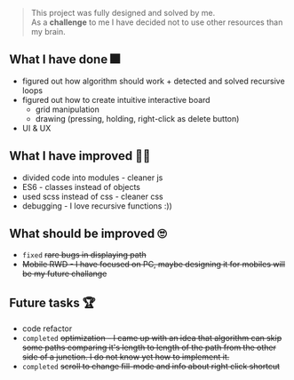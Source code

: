 > This project was fully designed and solved by me.  
As a **challenge** to me I have decided not to use other resources than my brain.

## What I have done 🎆
* figured out how algorithm should work + detected and solved recursive loops
* figured out how to create intuitive interactive board
    * grid manipulation
    * drawing (pressing, holding, right-click as delete button)
* UI & UX

## What I have improved 💪🏼
* divided code into modules - cleaner js
* ES6 - classes instead of objects
* used scss instead of css - cleaner css
* debugging - I love recursive functions :))

## What should be improved 🙄
* `fixed` ~~rare bugs in displaying path~~
* ~~Mobile RWD - I have focused on PC, maybe designing it for mobiles will be my future challange~~

## Future tasks 🏆
* code refactor
* `completed` ~~optimization - I came up with an idea that algorithm can skip some paths comparing it's length to length of the path from the other side of a junction. I do not know yet how to implement it.~~
* `completed` ~~scroll to change fill-mode and info about right click shortcut~~

